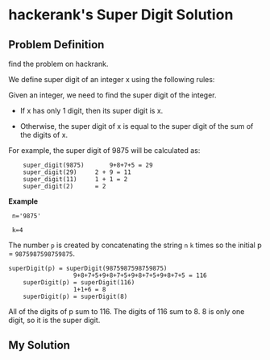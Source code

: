 # hackerank's Super Digit Solution

## Problem Definition

find the problem on hackrank.


We define super digit of an integer x using the following rules:

Given an integer, we need to find the super digit of the integer. 

- If x has only 1 digit, then its super digit is x. 

- Otherwise, the super digit of x is equal to the super digit of the sum of the digits of x.

For example, the super digit of 9875 will be calculated as:

```
	super_digit(9875)   	9+8+7+5 = 29 
	super_digit(29) 	2 + 9 = 11
	super_digit(11)		1 + 1 = 2
	super_digit(2)		= 2  
```

**Example**
```
 n='9875' 
 
 k=4
```

The number `p` is created by concatenating the string `n` `k` times so the initial p = `9875987598759875`.


```
superDigit(p) = superDigit(9875987598759875)
                  9+8+7+5+9+8+7+5+9+8+7+5+9+8+7+5 = 116
    superDigit(p) = superDigit(116)
                  1+1+6 = 8
    superDigit(p) = superDigit(8)
```

All of the digits of p sum to 116. The digits of 116 sum to 8. 8 is only one digit, so it is the super digit.

## My Solution

